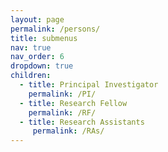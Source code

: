 ```yaml
---
layout: page
permalink: /persons/
title: submenus
nav: true
nav_order: 6
dropdown: true
children:
  - title: Principal Investigator
    permalink: /PI/
  - title: Research Fellow
    permalink: /RF/
  - title: Research Assistants
     permalink: /RAs/
---
```

